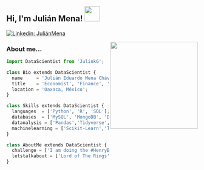 

<h2> Hi, I'm Julián Mena! <img src="https://media4.giphy.com/media/KY2ZMhnCxP008/200w.webp?cid=ecf05e47itvc6snzvx2lkpivlpkk9nm0ba93pyayalj9ghf2&rid=200w.webp&ct=g" width="40"></h2>

[![Linkedin: JuliánMena](https://img.shields.io/badge/-JuliánMena-blue?style=flat-square&logo=Linkedin&logoColor=white&link=https://www.linkedin.com/in/julianmenachavez/)](https://www.linkedin.com/in/julianmenachavez/)

<img align='right' src="https://media4.giphy.com/media/LmlBSpCbZTNfNoWrtb/giphy.gif" width="230">

### About me... 
```python
import DataScientist from 'JulinkG';

class Bio extends DataScientist {
  name     = 'Julián Eduardo Mena Chávez';
  title    = 'Economist', 'Finance', 'Data Scientist';
  location = 'Oaxaca, México';
}

class Skills extends DataScientist {
  languages  = ['Python', 'R', 'SQL'];
  databases  = ['MySQL', 'MongoDB', 'Docker','Apache Spark','Apache Hadoop'];
  datanalysis = ['Pandas','Tidyverse','PowerBI', 'Tableau'];
  machinelearning = ['Scikit-Learn','Tensorflow']
}

class AboutMe extends DataScientist {
  challenge = ['I am doing the #HenryBootcamp challenge focused on Data and Machine Learning']
  letstalkabout = ['Lord of The Rings', 'Star Wars', 'Game of Thrones', 'Eragon']
}
```
